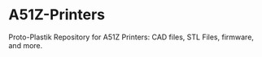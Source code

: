 # A51Z-Printers
Proto-Plastik Repository for A51Z Printers: CAD files, STL Files, firmware, and more.
